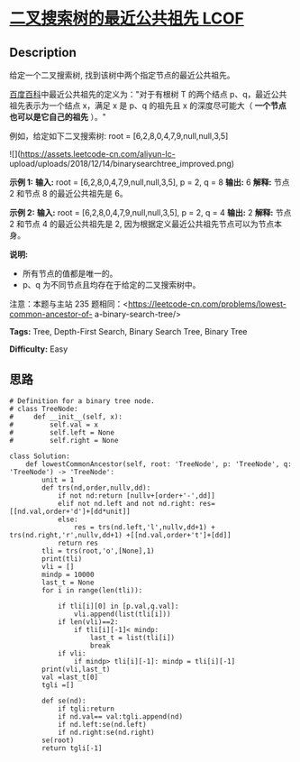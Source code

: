 # [二叉搜索树的最近公共祖先 LCOF][title]

## Description

给定一个二叉搜索树, 找到该树中两个指定节点的最近公共祖先。

[百度百科](https://baike.baidu.com/item/%E6%9C%80%E8%BF%91%E5%85%AC%E5%85%B1%E7%A5%96%E5%85%88/8918834?fr=aladdin)中最近公共祖先的定义为："对于有根树
T 的两个结点 p、q，最近公共祖先表示为一个结点 x，满足 x 是 p、q 的祖先且 x 的深度尽可能大（ **一个节点也可以是它自己的祖先** ）。"

例如，给定如下二叉搜索树:  root = [6,2,8,0,4,7,9,null,null,3,5]

![](https://assets.leetcode-cn.com/aliyun-lc-
upload/uploads/2018/12/14/binarysearchtree_improved.png)



**示例 1:**
            **输入:** root = [6,2,8,0,4,7,9,null,null,3,5], p = 2, q = 8    **输出:** 6     **解释:** 节点 2 和节点 8 的最近公共祖先是 6。    

**示例 2:**
            **输入:** root = [6,2,8,0,4,7,9,null,null,3,5], p = 2, q = 4    **输出:** 2    **解释:** 节点 2 和节点 4 的最近公共祖先是 2, 因为根据定义最近公共祖先节点可以为节点本身。



**说明:**

  * 所有节点的值都是唯一的。
  * p、q 为不同节点且均存在于给定的二叉搜索树中。

注意：本题与主站 235 题相同：<https://leetcode-cn.com/problems/lowest-common-ancestor-of-
a-binary-search-tree/>


**Tags:** Tree, Depth-First Search, Binary Search Tree, Binary Tree

**Difficulty:** Easy

## 思路

``` python3
# Definition for a binary tree node.
# class TreeNode:
#     def __init__(self, x):
#         self.val = x
#         self.left = None
#         self.right = None

class Solution:
    def lowestCommonAncestor(self, root: 'TreeNode', p: 'TreeNode', q: 'TreeNode') -> 'TreeNode':
        unit = 1
        def trs(nd,order,nullv,dd):
            if not nd:return [nullv+[order+'-',dd]]
            elif not nd.left and not nd.right: res= [[nd.val,order+'d']+[dd*unit]]
            else:
                res = trs(nd.left,'l',nullv,dd+1) + trs(nd.right,'r',nullv,dd+1) +[[nd.val,order+'t']+[dd]]
            return res        
        tli = trs(root,'o',[None],1) 
        print(tli)
        vli = []
        mindp = 10000
        last_t = None
        for i in range(len(tli)):

            if tli[i][0] in [p.val,q.val]:
                vli.append(list(tli[i]))
            if len(vli)==2:
                if tli[i][-1]< mindp:
                    last_t = list(tli[i])
                    break
            if vli: 
                if mindp> tli[i][-1]: mindp = tli[i][-1]
        print(vli,last_t)
        val =last_t[0]
        tgli =[]

        def se(nd):
            if tgli:return
            if nd.val== val:tgli.append(nd)
            if nd.left:se(nd.left)
            if nd.right:se(nd.right)
        se(root)        
        return tgli[-1]        
```

[title]: https://leetcode-cn.com/problems/er-cha-sou-suo-shu-de-zui-jin-gong-gong-zu-xian-lcof
